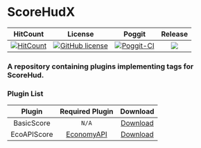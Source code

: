 # ScoreHudX

| HitCount | License | Poggit | Release |
|:--:|:--:|:--:|:--:|
|[![HitCount](http://hits.dwyl.io/Ifera/ScoreHudX.svg)](http://hits.dwyl.io/Ifera/ScoreHudX)|[![GitHub license](https://img.shields.io/github/license/Ifera/ScoreHudX.svg)](https://github.com/Ifera/ScoreHudX/blob/master/LICENSE)|[![Poggit-CI](https://poggit.pmmp.io/ci.shield/Ifera/ScoreHudX/ScoreHudX)](https://poggit.pmmp.io/ci/Ifera/ScoreHudX/ScoreHudX)|[![](https://poggit.pmmp.io/shield.state/ScoreHudX)](https://poggit.pmmp.io/p/ScoreHudX)|

### A repository containing plugins implementing tags for ScoreHud.

### Plugin List

| Plugin | Required Plugin | Download |
|:--:|:--:|:--:|
|BasicScore|`N/A`|[Download]()|
|EcoAPIScore|[EconomyAPI](https://github.com/poggit-orphanage/EconomyS/tree/master/EconomyAPI)|[Download]()|